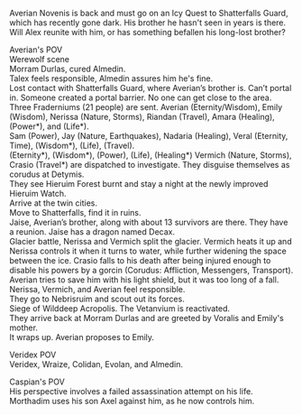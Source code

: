 Averian Novenis is back and must go on an Icy Quest to Shatterfalls Guard, which has recently gone dark. His brother he hasn't seen in years is there. Will Alex reunite with him, or has something befallen his long-lost brother?  
  
Averian's POV  
Werewolf scene  
Morram Durlas, cured Almedin.  
Talex feels responsible, Almedin assures him he's fine.  
Lost contact with Shatterfalls Guard, where Averian’s brother is. Can’t portal in. Someone created a portal barrier. No one can get close to the area.  
Three Fraderniums (21 people) are sent. Averian (Eternity/Wisdom), Emily (Wisdom), Nerissa (Nature, Storms), Riandan (Travel), Amara (Healing), (Power*), and (Life*).  
Sam (Power), Jay (Nature, Earthquakes), Nadaria (Healing), Veral (Eternity, Time), (Wisdom*), (Life), (Travel).  
(Eternity*), (Wisdom*), (Power), (Life), (Healing*) Vermich (Nature, Storms), Crasio (Travel*) are dispatched to investigate. They disguise themselves as corudus at Detymis.  
They see Hieruim Forest burnt and stay a night at the newly improved Hieruim Watch.  
Arrive at the twin cities.  
Move to Shatterfalls, find it in ruins.  
Jaise, Averian’s brother, along with about 13 survivors are there. They have a reunion. Jaise has a dragon named Decax.  
Glacier battle, Nerissa and Vermich split the glacier. Vermich heats it up and Nerissa controls it when it turns to water, while further widening the space between the ice. Crasio falls to his death after being injured enough to disable his powers by a gorcin (Corudus: Affliction, Messengers, Transport). Averian tries to save him with his light shield, but it was too long of a fall. Nerissa, Vermich, and Averian feel responsible.  
They go to Nebrisruim and scout out its forces.  
Siege of Wilddeep Acropolis. The Vetanvium is reactivated.  
They arrive back at Morram Durlas and are greeted by Voralis and Emily's mother.  
It wraps up. Averian proposes to Emily.  
  
Veridex POV  
Veridex, Wraize, Colidan, Evolan, and Almedin.  
  
  
Caspian's POV  
His perspective involves a failed assassination attempt on his life. Morthadim uses his son Axel against him, as he now controls him.